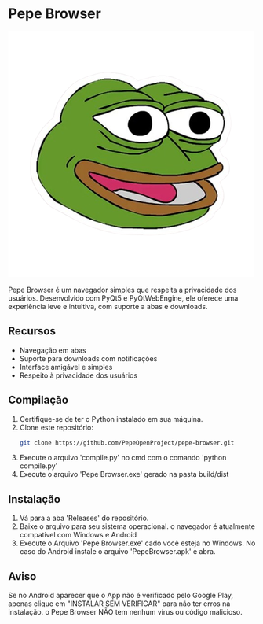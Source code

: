 # Pepe Browser

![Pepe Browser Logo](logo.png)

Pepe Browser é um navegador simples que respeita a privacidade dos usuários. Desenvolvido com PyQt5 e PyQtWebEngine, ele oferece uma experiência leve e intuitiva, com suporte a abas e downloads.

## Recursos

- Navegação em abas
- Suporte para downloads com notificações
- Interface amigável e simples
- Respeito à privacidade dos usuários

## Compilação

1. Certifique-se de ter o Python instalado em sua máquina.
2. Clone este repositório:
   ```bash
   git clone https://github.com/PepeOpenProject/pepe-browser.git
3. Execute o arquivo 'compile.py' no cmd com o comando 'python compile.py'
4. Execute o arquivo 'Pepe Browser.exe' gerado na pasta build/dist

## Instalação 

1. Vá para a aba 'Releases' do repositório.
2. Baixe o arquivo para seu sistema operacional. o navegador é atualmente compatível com Windows e Android
4. Execute o Arquivo 'Pepe Browser.exe' cado você esteja no Windows. No caso do Android instale o arquivo 'PepeBrowser.apk' e abra.

## Aviso

Se no Android aparecer que o App não é verificado pelo Google Play, apenas clique em "INSTALAR SEM VERIFICAR" para não ter erros na instalação. o Pepe Browser NÃO tem nenhum vírus ou código malicioso.
